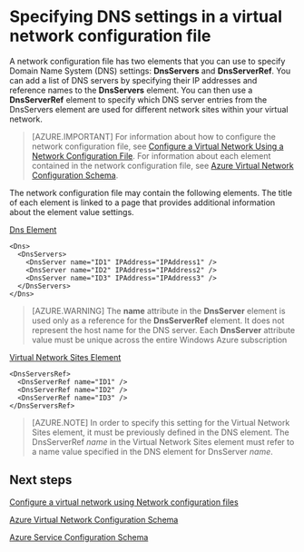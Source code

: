 <properties 
   pageTitle="Specifying a DNS Settings in a Virtual Network Configuration File | Windows Azure"
   description="How to change DNS server settings in a virtual network using a virtual network configuration file"
   services="virtual-network"
   documentationCenter="na"
   authors="joaoma"
   manager="jdial"
   editor="tysonn" />
<tags 
   ms.service="virtual-network"
   ms.devlang="na"
   ms.topic="article"
   ms.tgt_pltfrm="na"
   ms.workload="infrastructure-services"
   ms.date="08/25/2015"
   ms.author="joaoma" />

# Specifying DNS settings in a virtual network configuration file

A network configuration file has two elements that you can use to specify Domain Name System (DNS) settings: **DnsServers** and **DnsServerRef**. You can add a list of DNS servers by specifying their IP addresses and reference names to the **DnsServers** element. You can then use a **DnsServerRef** element to specify which DNS server entries from the DnsServers element are used for different network sites within your virtual network.

>[AZURE.IMPORTANT] For information about how to configure the network configuration file, see [Configure a Virtual Network Using a Network Configuration File](virtual-networks-using-network-configuration-file). For information about each element contained in the network configuration file, see [Azure Virtual Network Configuration Schema](https://msdn.microsoft.com/zh-cn/library/azure/jj157100.aspx).

The network configuration file may contain the following elements. The title of each element is linked to a page that provides additional information about the element value settings.

[Dns Element](https://msdn.microsoft.com/zh-cn/library/azure/jj157100)

    <Dns>
      <DnsServers>
        <DnsServer name="ID1" IPAddress="IPAddress1" />
        <DnsServer name="ID2" IPAddress="IPAddress2" />
        <DnsServer name="ID3" IPAddress="IPAddress3" />
      </DnsServers>
    </Dns>

>[AZURE.WARNING] The **name** attribute in the **DnsServer** element is used only as a reference for the **DnsServerRef** element. It does not represent the host name for the DNS server. Each **DnsServer** attribute value must be unique across the entire Windows Azure subscription

[Virtual Network Sites Element](https://msdn.microsoft.com/zh-cn/library/azure/jj157100)

	<DnsServersRef>
	  <DnsServerRef name="ID1" />
	  <DnsServerRef name="ID2" />
	  <DnsServerRef name="ID3" />
	</DnsServersRef>

>[AZURE.NOTE] In order to specify this setting for the Virtual Network Sites element, it must be previously defined in the DNS element. The DnsServerRef *name* in the Virtual Network Sites element must refer to a name value specified in the DNS element for DnsServer *name*.

## Next steps

[Configure a virtual network using Network configuration files](virtual-networks-using-network-configuration-file)

[Azure Virtual Network Configuration Schema](https://msdn.microsoft.com/zh-cn/library/azure/jj157100)

[Azure Service Configuration Schema](https://msdn.microsoft.com/zh-cn/library/windowsazure/ee758710)
